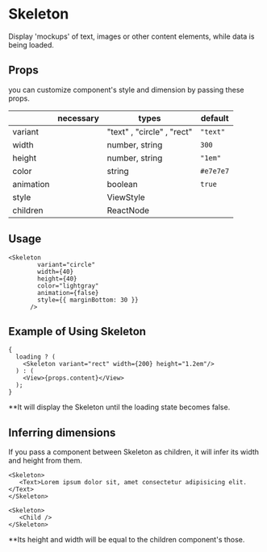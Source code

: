 # Skeleton
Display 'mockups' of text, images or other content elements, while data is being loaded. 


## Props
you can customize component's style and dimension by passing these props.

|                      | necessary | types                        | default |
| -------------------- | --------- | ---------------------------- | ------- |
| variant              |           | "text" , "circle" , "rect"   |`"text"` |
| width                |           | number, string               |`300`    |
| height               |           | number, string               |`"1em"`  |
| color                |           | string                       |`#e7e7e7`|
| animation            |           | boolean                      | `true`  |
| style                |           | ViewStyle                    |         |
| children             |           | ReactNode                    |         |

## Usage

```
<Skeleton
        variant="circle"
        width={40}
        height={40}
        color="lightgray"
        animation={false}
        style={{ marginBottom: 30 }}
      />
```

## Example of Using Skeleton 

```
{
  loading ? (
    <Skeleton variant="rect" width={200} height="1.2em"/>
  ) : (
    <View>{props.content}</View>
  );
}
 ```
**It will display the Skeleton until the loading state becomes false.
 
 
## Inferring dimensions

If you pass a component between Skeleton as children, it will infer its width and height from them.

```
<Skeleton>
   <Text>Lorem ipsum dolor sit, amet consectetur adipisicing elit.</Text>
</Skeleton>
```

```
<Skeleton>
   <Child />
</Skeleton>
```
**Its height and width will be equal to the children component's those.




